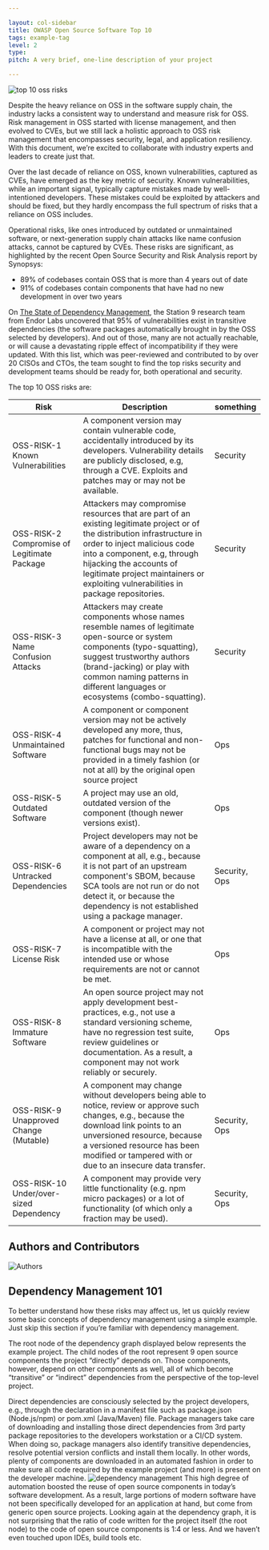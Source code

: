 ```yaml
---

layout: col-sidebar
title: OWASP Open Source Software Top 10
tags: example-tag
level: 2
type: 
pitch: A very brief, one-line description of your project

---
```


![top 10 oss risks](https://uploads-ssl.webflow.com/656eaf5c6da3527caf362363/65cc002b9f2f0a2f881be5ee_owasp.png)

Despite the heavy reliance on OSS in the software supply chain, the industry lacks a consistent way to understand and measure risk for OSS. Risk management in OSS started with license management, and then evolved to CVEs, but we still lack a holistic approach to OSS risk management that encompasses security, legal, and application resiliency. With this document, we’re excited to collaborate with industry experts and leaders to create just that. 

Over the last decade of reliance on OSS, known vulnerabilities, captured as CVEs, have emerged as the key metric of security. Known vulnerabilities, while an important signal, typically capture mistakes made by well-intentioned developers. These mistakes could be exploited by attackers and should be fixed, but they hardly encompass the full spectrum of risks that a reliance on OSS includes. 

Operational risks, like ones introduced by outdated or unmaintained software, or next-generation supply chain attacks like name confusion attacks, cannot be captured by CVEs. These risks are significant, as highlighted by the recent Open Source Security and Risk Analysis report by Synopsys:

- 89% of codebases contain OSS that is more than 4 years out of date
- 91% of codebases contain components that have had no new development in over two years

On [The State of Dependency Management](https://endorlabs.webflow.io/learn/state-of-dependency-management), the Station 9 research team from Endor Labs uncovered that 95% of vulnerabilities exist in transitive dependencies (the software packages automatically brought in by the OSS selected by developers). And out of those, many are not actually reachable, or will cause a devastating ripple effect of incompatibility if they were updated. With this list, which was peer-reviewed and contributed to by over 20 CISOs and CTOs, the team sought to find the top risks security and development teams should be ready for, both operational and security. 

The top 10 OSS risks are:

| Risk    | Description | something |
| -------- | ------- |---|
| OSS-RISK-1 Known Vulnerabilities	  | A component version may contain vulnerable code, accidentally introduced by its developers. Vulnerability details are publicly disclosed, e.g, through a CVE. Exploits and patches may or may not be available.	    |Security|
| OSS-RISK-2 Compromise of Legitimate Package	 | Attackers may compromise resources that are part of an existing legitimate project or of the distribution infrastructure in order to inject malicious code into a component, e.g, through hijacking the accounts of legitimate project maintainers or exploiting vulnerabilities in package repositories.	     |Security|
| OSS-RISK-3 Name Confusion Attacks	    | Attackers may create components whose names resemble names of legitimate open-source or system components (typo-squatting), suggest trustworthy authors (brand-jacking) or play with common naming patterns in different languages or ecosystems (combo-squatting).	    |Security|
| OSS-RISK-4 Unmaintained Software	    | A component or component version may not be actively developed any more, thus, patches for functional and non-functional bugs may not be provided in a timely fashion (or not at all) by the original open source project	    |Ops|
| OSS-RISK-5 Outdated Software	    | A project may use an old, outdated version of the component (though newer versions exist).	    |Ops|
| OSS-RISK-6 Untracked Dependencies	    | Project developers may not be aware of a dependency on a component at all, e.g., because it is not part of an upstream component's SBOM, because SCA tools are not run or do not detect it, or because the dependency is not established using a package manager.	    |Security, Ops|
| OSS-RISK-7 License Risk		    | A component or project may not have a license at all, or one that is incompatible with the intended use or whose requirements are not or cannot be met.	    |Ops|
| OSS-RISK-8 Immature Software		    | An open source project may not apply development best-practices, e.g., not use a standard versioning scheme, have no regression test suite, review guidelines or documentation. As a result, a component may not work reliably or securely.	    |Ops|
| OSS-RISK-9 Unapproved Change (Mutable) | A component may change without developers being able to notice, review or approve such changes, e.g., because the download link points to an unversioned resource, because a versioned resource has been modified or tampered with or due to an insecure data transfer.	    |Security, Ops|
| OSS-RISK-10 Under/over-sized Dependency		    | A component may provide very little functionality (e.g. npm micro packages) or a lot of functionality (of which only a fraction may be used).	    |Security, Ops|

## Authors and Contributors
![Authors](https://assets-global.website-files.com/6574c9e538a34feac8cec013/65bead00803e405540ee1711_63fe9397e0e9522788307ec1_Screenshot%25202023-02-28%2520at%25203.51.37%2520PM.png)

## Dependency Management 101
To better understand how these risks may affect us, let us quickly review some basic concepts of dependency management using a simple example. Just skip this section if you’re familiar with dependency management.

The root node of the dependency graph displayed below represents the example project. The child nodes of the root represent 9 open source components the project “directly” depends on. Those components, however, depend on other components as well, all of which become “transitive” or “indirect” dependencies from the perspective of the top-level project.

Direct dependencies are consciously selected by the project developers, e.g., through the declaration in a manifest file such as package.json (Node.js/npm) or pom.xml (Java/Maven) file. Package managers take care of downloading and installing those direct dependencies from 3rd party package repositories to the developers workstation or a CI/CD system. When doing so, package managers also identify transitive dependencies, resolve potential version conflicts and install them locally. In other words, plenty of components are downloaded in an automated fashion in order to make sure all code required by the example project (and more) is present on the developer machine.
![dependency management](https://assets-global.website-files.com/6574c9e538a34feac8cec013/65bead00803e405540ee171b_63fe92d1c33d5b05cc2c6230_LzJxmbByCB9JLF_BXzxj_p8m2CnDZe0Xkk07Q06KTyV2zgaCdIaNc6AkU7gd8klHAJykYTcDAU8xDnRh7lBUtBQ0eVBGDV_dPyC_lK8fzOUdq33GtEI7NA9B_Q0-Xhw8MgocdVsyuuB9z7WiWv3_Mok.png)
This high degree of automation boosted the reuse of open source components in today’s software development. As a result, large portions of modern software have not been specifically developed for an application at hand, but come from generic open source projects. Looking again at the dependency graph, it is not surprising that the ratio of code written for the project itself (the root node) to the code of open source components is 1:4 or less. And we haven’t even touched upon IDEs, build tools etc.
